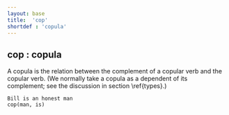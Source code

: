 ```yaml
---
layout: base
title:  'cop'
shortdef : 'copula'
---
```



## cop : copula
A copula is the relation between the complement of a copular verb and the copular verb.  (We normally take a copula as a dependent of its complement; see the discussion in section \ref{types}.)  

~~~ sdparse
Bill is an honest man
cop(man, is)
~~~
